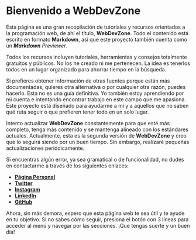# Bienvenido a WebDevZone

Esta página es una gran recopilación de tutoriales y recursos orientados a la programación web, de ahí el título, **WebDevZone**. Todo el contenido está escrito en formato **Markdown**, así que este proyecto también cuenta como un _**Markdown** Previewer_.

Todos los recursos incluyen tutoriales, herramientas y consejos totalmente gratuitos y públicos. No los he creado ni me pertenecen. La idea es tenerlos todos en un lugar organizado para ahorrar tiempo en la búsqueda.

Si prefieres obtener información de otras fuentes porque están más documentadas, quieres otra alternativa o por cualquier otra razón, puedes hacerlo. Esta no es una guía definitiva. Yo también estoy aprendiendo por mi cuenta e intentando encontrar trabajo en este campo que me apasiona. Este proyecto está diseñado para ayudarme a mí y a aquellos que no saben qué ruta seguir o que prefieren tener todo en un solo lugar.

Intento actualizar **WebDevZone** constantemente para que esté más completo, tenga más contenido y se mantenga alineado con los estándares actuales. Actualmente, esta es la segunda versión de **WebDevZone** y creo que lo seguirá siendo por un buen tiempo. Sin embargo, realizaré pequeñas actualizaciones periódicamente.

Si encuentras algún error, ya sea gramatical o de funcionalidad, no dudes en contactarme a través de los siguientes enlaces:

-   **[Página Personal](https://adamaliweb.com/)**
-   **[Twitter](https://x.com/AdamAliWeb)**
-   **[Instagram](https://www.instagram.com/adamaliweb/)**
-   **[LinkedIn](https://www.linkedin.com/in/adam-ali-413660261/)**
-   **[GitHub](https://github.com/AdamAliWeb)**

Ahora, sin más demora, espero que esta página web te sea útil y te ayude en tu objetivo. Si no sabes cómo seguir, presiona el botón con 3 líneas para acceder al menú y navegar por las secciones. ¡Que tengas suerte y un buen día!
